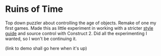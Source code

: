 # Ruins of Time

Top down puzzler about controlling the age of objects. Remake of one my first games. Made this as little experiment in working with a stricter [style guide](https://github.com/AlceX/ruins-of-time/blob/master/style_guide.md) and source control with Construct 2. Did all the experimenting I wanted, so I won't be continuing it.

(link to demo shall go here when it's up)

